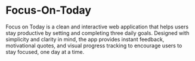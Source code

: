 # Focus-On-Today
Focus on Today is a clean and interactive web application that helps users stay productive by setting and completing three daily goals. Designed with simplicity and clarity in mind, the app provides instant feedback, motivational quotes, and visual progress tracking to encourage users to stay focused, one day at a time.
